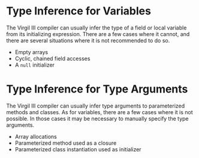 # Type Inference for Variables #

The Virgil III compiler can usually infer the type of a field or local variable from its initializing expression. There are a few cases where it cannot, and there are several situations where it is not recommended to do so.

  * Empty arrays
  * Cyclic, chained field accesses
  * A `null` initializer


# Type Inference for Type Arguments #

The Virgil III compiler can usually infer type arguments to parameterized methods and classes. As for variables, there are a few cases where it is not possible. In those cases it may be necessary to manually specify the type arguments.

  * Array allocations
  * Parameterized method used as a closure
  * Parameterized class instantiation used as initializer